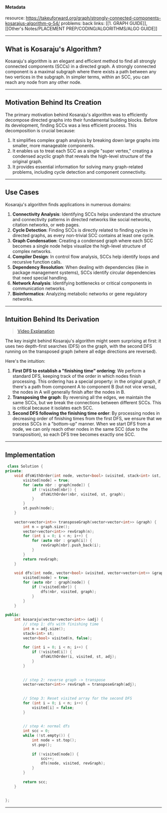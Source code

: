 #### Metadata
resource: https://takeuforward.org/graph/strongly-connected-components-kosarajus-algorithm-g-54/
problems: 
back links: [[1. GRAPH GUIDE]], [[Other's Notes/PLACEMENT PREP/CODING/ALGORITHMS/ALGO GUIDE]]

---
## What is Kosaraju's Algorithm?

Kosaraju's algorithm is an elegant and efficient method to find all strongly connected components (SCCs) in a directed graph. A strongly connected component is a maximal subgraph where there exists a path between any two vertices in the subgraph. In simpler terms, within an SCC, you can reach any node from any other node.

---
## Motivation Behind Its Creation

The primary motivation behind Kosaraju's algorithm was to efficiently decompose directed graphs into their fundamental building blocks. Before its development, finding SCCs was a less efficient process. This decomposition is crucial because:

1. It simplifies complex graph analysis by breaking down large graphs into smaller, more manageable components.
2. It enables us to treat each SCC as a single "super vertex," creating a condensed acyclic graph that reveals the high-level structure of the original graph.
3. It provides essential information for solving many graph-related problems, including cycle detection and component connectivity.

---
## Use Cases

Kosaraju's algorithm finds applications in numerous domains:

1. **Connectivity Analysis**: Identifying SCCs helps understand the structure and connectivity patterns in directed networks like social networks, citation networks, or web pages.
2. **Cycle Detection**: Finding SCCs is directly related to finding cycles in directed graphs, as every non-trivial SCC contains at least one cycle.
3. **Graph Condensation**: Creating a condensed graph where each SCC becomes a single node helps visualize the high-level structure of complex networks.
4. **Compiler Design**: In control flow analysis, SCCs help identify loops and recursive function calls.
5. **Dependency Resolution**: When dealing with dependencies (like in package management systems), SCCs identify circular dependencies that need special handling.
6. **Network Analysis**: Identifying bottlenecks or critical components in communication networks.
7. **Bioinformatics**: Analyzing metabolic networks or gene regulatory networks.

---
## Intuition Behind Its Derivation

>[Video Explanation](https://www.youtube.com/watch?v=R6uoSjZ2imo&list=PLgUwDviBIf0oE3gA41TKO2H5bHpPd7fzn&index=54)

The key insight behind Kosaraju's algorithm might seem surprising at first: it uses two depth-first searches (DFS) on the graph, with the second DFS running on the transposed graph (where all edge directions are reversed).

Here's the intuition:

1. **First DFS to establish a "finishing time" ordering**: We perform a standard DFS, keeping track of the order in which nodes finish processing. This ordering has a special property: in the original graph, if there's a path from component A to component B (but not vice versa), the nodes in A will generally finish after the nodes in B.
2. **Transposing the graph**: By reversing all the edges, we maintain the same SCCs, but we break the connections between different SCCs. This is critical because it isolates each SCC.
3. **Second DFS following the finishing time order**: By processing nodes in decreasing order of finishing times from the first DFS, we ensure that we process SCCs in a "bottom-up" manner. When we start DFS from a node, we can only reach other nodes in the same SCC (due to the transposition), so each DFS tree becomes exactly one SCC.
---
## Implementation

``` cpp
 class Solution {
private:
    void dfsWithOrder(int node, vector<bool> &visited, stack<int> &st, vector<vector<int>> &graph) {
        visited[node] = true;
        for (auto nbr : graph[node]) {
            if (!visited[nbr]) {
                dfsWithOrder(nbr, visited, st, graph);
            }
        }
        st.push(node);
    }
    
    vector<vector<int>> transposeGraph(vector<vector<int>> &graph) {
        int n = graph.size();
        vector<vector<int>> revGraph(n);
        for (int i = 0; i < n; i++) {
            for (auto nbr : graph[i]) {
                revGraph[nbr].push_back(i);
            }
        }
        return revGraph;
    }
    
    void dfs(int node, vector<bool> &visited, vector<vector<int>> &graph) {
        visited[node] = true;
        for (auto nbr : graph[node]) {
            if (!visited[nbr]) {
                dfs(nbr, visited, graph);
            }
        }
    }
    
public:
    int kosaraju(vector<vector<int>> &adj) {
        // step 1: dfs with finishing time
        int n = adj.size();
        stack<int> st;
        vector<bool> visited(n, false);
        
        for (int i = 0; i < n; i++) {
            if (!visited[i]) {
                dfsWithOrder(i, visited, st, adj);
            }
        }
        
        
        // step 2: reverse graph -> transpose
        vector<vector<int>> revGraph = transposeGraph(adj);
        
        
        // Step 3: Reset visited array for the second DFS
        for (int i = 0; i < n; i++) {
            visited[i] = false;
        }
        
        
        // step 4: normal dfs
        int scc = 0;
        while (!st.empty()) {
            int node = st.top();
            st.pop();
            
            if (!visited[node]) {
                scc++;
                dfs(node, visited, revGraph);
            }
        }
        
        return scc;
    }
    
    
};
```
---
